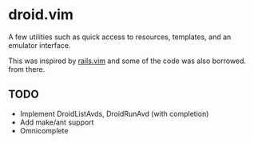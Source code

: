 droid.vim
=========

A few utilities such as quick access to resources, templates, and an emulator
interface.

This was inspired by [rails.vim][rails] and some of the code was also borrowed.
from there.

TODO
-----
* Implement DroidListAvds, 
            DroidRunAvd (with completion)
* Add make/ant support
* Omnicomplete

[rails]: https://github.com/tpope/vim-rails
